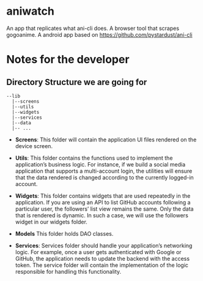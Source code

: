 # aniwatch
An app that replicates what ani-cli does.
A browser tool that scrapes gogoanime.
A android app based on https://github.com/pystardust/ani-cli 

# Notes for the developer

## Directory Structure we are going for
```
--lib
  |--screens
  |--utils
  |--widgets
  |--services
  |--data
  |-- ...
```

* **Screens**: This folder will contain the application UI files rendered on the device screen.

* **Utils**: This folder contains the functions used to implement the application’s business logic. For instance, if we build a social media application that supports a multi-account login, the utilities will ensure that the data rendered is changed according to the currently logged-in account.

* **Widgets**: This folder contains widgets that are used repeatedly in the application. If you are using an API to list GitHub accounts following a particular user, the followers’ list view remains the same. Only the data that is rendered is dynamic. In such a case, we will use the followers widget in our widgets folder.

* **Models** This folder holds DAO classes.

* **Services**: Services folder should handle your application’s networking logic. For example, once a user gets authenticated with Google or GitHub, the application needs to update the backend with the access token. The service folder will contain the implementation of the logic responsible for handling this functionality.
